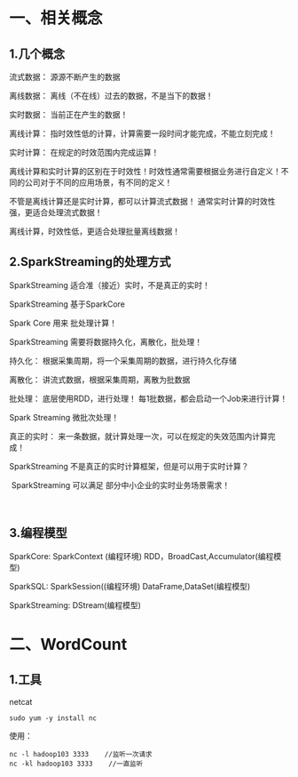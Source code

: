 # 一、相关概念

## 1.几个概念

流式数据：   源源不断产生的数据 

离线数据： 离线（不在线）过去的数据，不是当下的数据！

实时数据： 当前正在产生的数据！

离线计算： 指时效性低的计算，计算需要一段时间才能完成，不能立刻完成！

实时计算： 在规定的时效范围内完成运算！

离线计算和实时计算的区别在于时效性！时效性通常需要根据业务进行自定义！不同的公司对于不同的应用场景，有不同的定义！

不管是离线计算还是实时计算，都可以计算流式数据！ 通常实时计算的时效性强，更适合处理流式数据！

离线计算，时效性低，更适合处理批量离线数据！



## 2.SparkStreaming的处理方式

SparkStreaming 适合准（接近）实时，不是真正的实时！

SparkStreaming  基于SparkCore

Spark Core 用来 批处理计算！

 SparkStreaming  需要将数据持久化，离散化，批处理！

持久化： 根据采集周期，将一个采集周期的数据，进行持久化存储

离散化： 讲流式数据，根据采集周期，离散为批数据

批处理： 底层使用RDD，进行处理！ 每1批数据，都会启动一个Job来进行计算！

Spark Streaming   微批次处理！



真正的实时： 来一条数据，就计算处理一次，可以在规定的失效范围内计算完成！



SparkStreaming  不是真正的实时计算框架，但是可以用于实时计算？

​		SparkStreaming  可以满足 部分中小企业的实时业务场景需求！



​		

## 3.编程模型

SparkCore:    SparkContext (编程环境)   RDD，BroadCast,Accumulator(编程模型)

SparkSQL:    SparkSession((编程环境)  DataFrame,DataSet(编程模型)

SparkStreaming:   DStream(编程模型)



# 二、WordCount

## 1.工具

netcat

```
sudo yum -y install nc
```

使用：

```
nc -l hadoop103 3333    //监听一次请求
nc -kl hadoop103 3333    //一直监听
```

